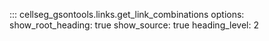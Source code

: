 ::: cellseg_gsontools.links.get_link_combinations
    options:
      show_root_heading: true
      show_source: true
      heading_level: 2
